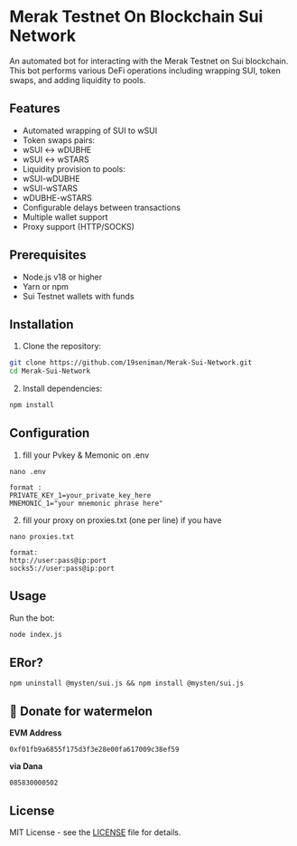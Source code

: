 # Merak Testnet On Blockchain Sui Network

An automated bot for interacting with the Merak Testnet on Sui blockchain. This bot performs various DeFi operations including wrapping SUI, token swaps, and adding liquidity to pools.

## Features

-  Automated wrapping of SUI to wSUI
-  Token swaps  pairs:
  - wSUI ↔ wDUBHE
  - wSUI ↔ wSTARS
-  Liquidity provision to pools:
  - wSUI-wDUBHE
  - wSUI-wSTARS
  - wDUBHE-wSTARS
-  Configurable delays between transactions
-  Multiple wallet support
-  Proxy support (HTTP/SOCKS)

## Prerequisites

- Node.js v18 or higher
- Yarn or npm
- Sui Testnet wallets with funds

## Installation

1. Clone the repository:
```bash
git clone https://github.com/19seniman/Merak-Sui-Network.git
cd Merak-Sui-Network
```

2. Install dependencies:
```bash
npm install
```

## Configuration

1. fill your Pvkey & Memonic on .env
```
nano .env

format :
PRIVATE_KEY_1=your_private_key_here
MNEMONIC_1="your mnemonic phrase here"
```

2. fill your proxy on proxies.txt (one per line) if you have
```
nano proxies.txt

format:
http://user:pass@ip:port
socks5://user:pass@ip:port
```
## Usage

Run the bot:
```bash
node index.js
```

## ERor?
```
npm uninstall @mysten/sui.js && npm install @mysten/sui.js
```

##  🍉 Donate for  watermelon

**EVM Address**  
```
0xf01fb9a6855f175d3f3e28e00fa617009c38ef59
```

**via Dana**  
```
085830000502
```


## License

 MIT License - see the [LICENSE](LICENSE) file for details.
